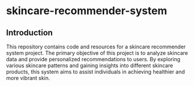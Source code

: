 # skincare-recommender-system
## Introduction
This repository contains code and resources for a skincare recommender system project. The primary objective of this project is to analyze skincare data and provide personalized recommendations to users. By exploring various skincare patterns and gaining insights into different skincare products, this system aims to assist individuals in achieving healthier and more vibrant skin.

